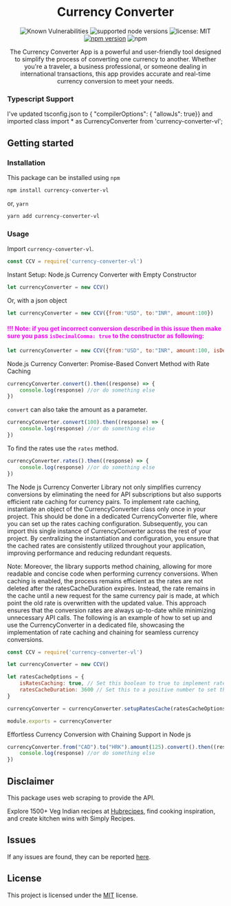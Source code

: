 <div align="center">
<h1>Currency Converter</h1>

![Known Vulnerabilities](https://snyk.io/test/github/vijay75740/currency-converter-nodejs/badge.svg?targetFile=package.json)  ![supported node versions](https://img.shields.io/badge/node%20v-12.x%20%7C%2013.x%20%7C%2014.x%20%7C%2015.x%20%7C%2016.x%20%7C%2017.x%20%7C%2018.x-blue) 
 ![license: MIT](https://img.shields.io/npm/l/vue.svg) [![npm version](https://badge.fury.io/js/currency-converter-vl.svg)](https://badge.fury.io/js/currency-converter-vl) ![npm](https://img.shields.io/npm/dm/currency-converter-vl)
<p>The Currency Converter App is a powerful and user-friendly tool designed to simplify the process of converting one currency to another. Whether you're a traveler, a business professional, or someone dealing in international transactions, this app provides accurate and real-time currency conversion to meet your needs.</p>
</div>

### Typescript Support

I've updated tsconfig.json to
{ "compilerOptions": { "allowJs": true}}
and imported class 
import * as CurrencyConverter from 'currency-converter-vl';

## Getting started

### Installation

This package can be installed using `npm`

```bash
npm install currency-converter-vl
```

or, `yarn`

```bash
yarn add currency-converter-vl
```

### Usage

Import `currency-converter-vl`.

```javascript
const CCV = require('currency-converter-vl')
```

Instant Setup: Node.js Currency Converter with Empty Constructor

```javascript
let currencyConverter = new CCV()
```

Or, with a json object

```javascript
let currencyConverter = new CCV({from:"USD", to:"INR", amount:100})
```

#### <p style='color:magenta'>!!! Note: if you get incorrect conversion described in this issue then make sure you pass `isDecimalComma: true` to the constructor as following:</p>

```javascript
let currencyConverter = new CCV({from:"USD", to:"INR", amount:100, isDecimalComma:true})
```


Node.js Currency Converter: Promise-Based Convert Method with Rate Caching

```javascript
currencyConverter.convert().then((response) => {
    console.log(response) //or do something else
})
```

`convert` can also take the amount as a parameter.

```javascript
currencyConverter.convert(100).then((response) => {
    console.log(response) //or do something else
})
```

To find the rates use the `rates` method.

```javascript
currencyConverter.rates().then((response) => {
    console.log(response) //or do something else
})
```

The Node js Currency Converter Library not only simplifies currency conversions by eliminating the need for API subscriptions but also supports efficient rate caching for currency pairs. To implement rate caching, instantiate an object of the CurrencyConverter class only once in your project. This should be done in a dedicated CurrencyConverter file, where you can set up the rates caching configuration. Subsequently, you can import this single instance of CurrencyConverter across the rest of your project. By centralizing the instantiation and configuration, you ensure that the cached rates are consistently utilized throughout your application, improving performance and reducing redundant requests.

Note: Moreover, the library supports method chaining, allowing for more readable and concise code when performing currency conversions. When caching is enabled, the process remains efficient as the rates are not deleted after the ratesCacheDuration expires. Instead, the rate remains in the cache until a new request for the same currency pair is made, at which point the old rate is overwritten with the updated value. This approach ensures that the conversion rates are always up-to-date while minimizing unnecessary API calls. The following is an example of how to set up and use the CurrencyConverter in a dedicated file, showcasing the implementation of rate caching and chaining for seamless currency conversions.

```javascript
const CCV = require('currency-converter-vl')

let currencyConverter = new CCV()

let ratesCacheOptions = {
    isRatesCaching: true, // Set this boolean to true to implement rate caching
    ratesCacheDuration: 3600 // Set this to a positive number to set the number of seconds you want the rates to be cached. Defaults to 3600 seconds (1 hour)
}

currencyConverter = currencyConverter.setupRatesCache(ratesCacheOptions)

module.exports = currencyConverter
```

Effortless Currency Conversion with Chaining Support in Node js

```javascript
currencyConverter.from("CAD").to("HRK").amount(125).convert().then((response) => {
    console.log(response) //or do something else
})
```

## Disclaimer

This package uses web scraping to provide the API.

Explore 1500+ Veg Indian recipes at [Hubrecipes](https://hubrecipes.com/), find cooking inspiration, and create kitchen wins with Simply Recipes.



## Issues

If any issues are found, they can be reported [here](https://github.com/vijay75740/currency-converter-nodejs/issues).

## License

This project is licensed under the [MIT](LICENSE) license.
